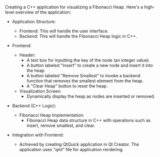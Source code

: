 Creating a C++ application for visualizing a Fibonacci Heap. 
Here's a high-level overview of the application:

  - Application Structure:
    - Frontend: This will handle the user interface.
    - Backend: This will handle the Fibonacci Heap logic in C++.

  - Frontend:
    - Header:
      - A text box for inputting the key of the node (an integer value).
      - A button labeled "Insert" to create a new node and insert it into the heap.
      - A button labeled "Remove Smallest" to invoke a backend function that removes the smallest element from the heap.
      - A "Clear Heap" button to reset the heap.
    - Visualization Screen:
      - Dynamically display the heap as nodes are inserted or removed.

  - Backend (C++ Logic):
    - Fibonacci Heap Implementation:
      - Fibonacci Heap data structure in C++ with operations such as insert, remove smallest, and clear.

 -  Integration with Frontend:
     - Achieved by creating QtQuick application in Qt Creator. The application uses "qml" file for application rendering.
